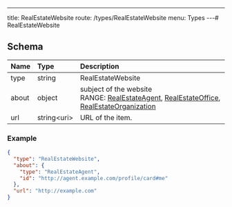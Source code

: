 ---
title: RealEstateWebsite
route: /types/RealEstateWebsite
menu: Types
---# RealEstateWebsite

## Schema
| Name | Type | Description |
|:-----| :--- | :---------- |
| type | string | RealEstateWebsite  |
| about | object | subject of the website <br/>RANGE: [RealEstateAgent](/types/RealEstateAgent), [RealEstateOffice](/types/RealEstateOffice), [RealEstateOrganization](/types/RealEstateOrganization) |
| url | string&lt;uri&gt;  | URL of the item.  |

### Example
```json
{
  "type": "RealEstateWebsite",
  "about": {
    "type": "RealEstateAgent",
    "id": "http://agent.example.com/profile/card#me"
  },
  "url": "http://example.com"
}
```
